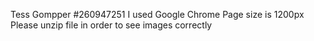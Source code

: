 Tess Gompper #260947251
I used Google Chrome
Page size is 1200px
Please unzip file in order to see images correctly 